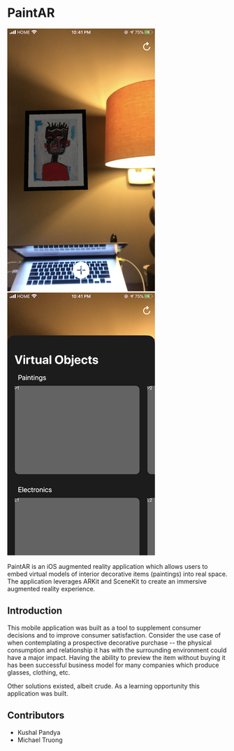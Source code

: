 # PaintAR

![Screenshot](/Screenshots/model-on-wall.PNG)
![Screenshot](/Screenshots/modal-selection.PNG)

PaintAR is an iOS augmented reality application which allows users to embed virtual models of interior decorative items (paintings) into real space. The application leverages ARKit and SceneKit to create an immersive augmented reality experience. 

## Introduction
This mobile application was built as a tool to supplement consumer decisions and to improve consumer satisfaction. Consider the use case of when contemplating a prospective decorative purchase -- the physical consumption and relationship it has with the surrounding environment could have a major impact. Having the ability to preview the item without buying it has been successful business model for many companies which produce glasses, clothing, etc. 

Other solutions existed, albeit crude. As a learning opportunity this application was built.

## Contributors
- Kushal Pandya
- Michael Truong
